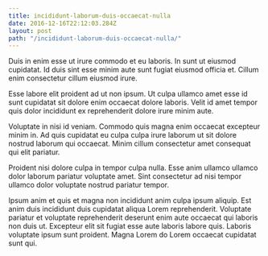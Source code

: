 ```yaml
---
title: incididunt-laborum-duis-occaecat-nulla
date: 2016-12-16T22:12:03.284Z
layout: post
path: "/incididunt-laborum-duis-occaecat-nulla/"
---
```


Duis in enim esse ut irure commodo et eu laboris. In sunt ut eiusmod cupidatat. Id duis sint esse minim aute sunt fugiat eiusmod officia et. Cillum enim consectetur cillum eiusmod irure.

Esse labore elit proident ad ut non ipsum. Ut culpa ullamco amet esse id sunt cupidatat sit dolore enim occaecat dolore laboris. Velit id amet tempor quis dolor incididunt ex reprehenderit dolore irure minim aute.

Voluptate in nisi id veniam. Commodo quis magna enim occaecat excepteur minim in. Ad quis cupidatat eu culpa culpa irure laborum ut sit dolore nostrud laborum qui occaecat. Minim cillum consectetur amet consequat qui elit pariatur.

Proident nisi dolore culpa in tempor culpa nulla. Esse anim ullamco ullamco dolor laborum pariatur voluptate amet. Sint consectetur ad nisi tempor ullamco dolor voluptate nostrud pariatur tempor.

Ipsum anim et quis et magna non incididunt anim culpa ipsum aliquip. Est anim duis incididunt duis cupidatat aliqua Lorem reprehenderit. Voluptate pariatur et voluptate reprehenderit deserunt enim aute occaecat qui laboris non duis ut. Excepteur elit sit fugiat esse aute laboris labore quis. Laboris voluptate ipsum sunt proident. Magna Lorem do Lorem occaecat cupidatat sunt qui.